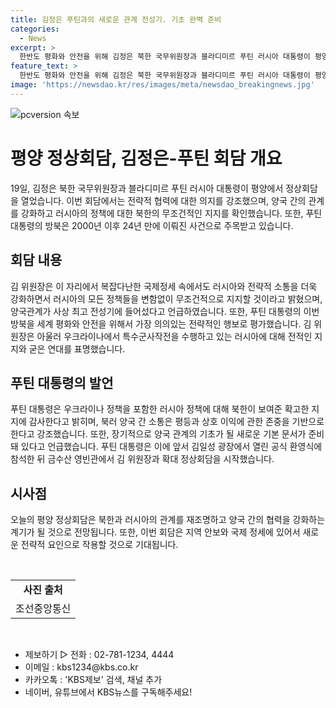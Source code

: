 ```yaml
---
title: 김정은 푸틴과의 새로운 관계 전성기. 기초 완벽 준비
categories:
  - News
excerpt: >
  한반도 평화와 안전을 위해 김정은 북한 국무위원장과 블라디미르 푸틴 러시아 대통령이 평양에서 전략적 협력을 강조하며 정상회담을 진행했습니다. 김 위원장은 러시아와의 전략적 소통을 강화하고 러시아 정책을 무조건적으로 지지할 것이라고 강조했고, 푸틴 대통령은 북한의 확고한 지지에 감사하다고 밝혔습니다. 러시아와 북한 간의 평등과 상호 이익에 기반한 소통이 강조되었으며, 파워풀한 이미지를 투사하는 푸틴 대통령의 방북은 24년 만의 일이었습니다. (단어 수: 88, 문자 수: 553)
feature_text: >
  한반도 평화와 안전을 위해 김정은 북한 국무위원장과 블라디미르 푸틴 러시아 대통령이 평양에서 전략적 협력을 강조하며 정상회담을 진행했습니다. 김 위원장은 러시아와의 전략적 소통을 강화하고 러시아 정책을 무조건적으로 지지할 것이라고 강조했고, 푸틴 대통령은 북한의 확고한 지지에 감사하다고 밝혔습니다. 러시아와 북한 간의 평등과 상호 이익에 기반한 소통이 강조되었으며, 파워풀한 이미지를 투사하는 푸틴 대통령의 방북은 24년 만의 일이었습니다. (단어 수: 88, 문자 수: 553)
image: 'https://newsdao.kr/res/images/meta/newsdao_breakingnews.jpg'
---
```


<p><img src="https://newsdao.kr/res/images/meta/newsdao_breakingnews.jpg" alt="pcversion 속보" /></p>

<h1>평양 정상회담, 김정은-푸틴 회담 개요</h1>

<p data-ke-size="size13">19일, 김정은 북한 국무위원장과 블라디미르 푸틴 러시아 대통령이 평양에서 정상회담을 열었습니다. 이번 회담에서는 전략적 협력에 대한 의지를 강조했으며, 양국 간의 관계를 강화하고 러시아의 정책에 대한 북한의 무조건적인 지지를 확인했습니다. 또한, 푸틴 대통령의 방북은 2000년 이후 24년 만에 이뤄진 사건으로 주목받고 있습니다.</p>

<h2 data-ke-size="size26">회담 내용</h2>

<p data-ke-size="size16">김 위원장은 이 자리에서 복잡다난한 국제정세 속에서도 러시아와 전략적 소통을 더욱 강화하면서 러시아의 모든 정책들을 변함없이 무조건적으로 지지할 것이라고 밝혔으며, 양국관계가 사상 최고 전성기에 들어섰다고 언급하였습니다. 또한, 푸틴 대통령의 이번 방북을 세계 평화와 안전을 위해서 가장 의의있는 전략적인 행보로 평가했습니다. 김 위원장은 아울러 우크라이나에서 특수군사작전을 수행하고 있는 러시아에 대해 전적인 지지와 굳은 연대를 표명했습니다.</p>

<h2 data-ke-size="size26">푸틴 대통령의 발언</h2>

<p data-ke-size="size16">푸틴 대통령은 우크라이나 정책을 포함한 러시아 정책에 대해 북한이 보여준 확고한 지지에 감사한다고 밝히며, 북러 양국 간 소통은 평등과 상호 이익에 관한 존중을 기반으로 한다고 강조했습니다. 또한, 장기적으로 양국 관계의 기초가 될 새로운 기본 문서가 준비돼 있다고 언급했습니다. 푸틴 대통령은 이에 앞서 김일성 광장에서 열린 공식 환영식에 참석한 뒤 금수산 영빈관에서 김 위원장과 확대 정상회담을 시작했습니다.</p>

<h2 data-ke-size="size26">시사점</h2>

<p data-ke-size="size16">오늘의 평양 정상회담은 북한과 러시아의 관계를 재조명하고 양국 간의 협력을 강화하는 계기가 될 것으로 전망됩니다. 또한, 이번 회담은 지역 안보와 국제 정세에 있어서 새로운 전략적 요인으로 작용할 것으로 기대됩니다.</p>

<p data-ke-size="size16">&nbsp;</p>

<table>
    <tbody>
        <tr>
            <td style="text-align: center; height: 17px;"><b>사진 출처</b></td>
        </tr>
        <tr>
            <td style="text-align: center; height: 17px;">조선중앙통신</td>
        </tr>
    </tbody>
</table>

<p data-ke-size="size16">&nbsp;</p>

<ul>
    <li>제보하기 ▷ 전화 : 02-781-1234, 4444</li>
    <li>이메일 : kbs1234@kbs.co.kr</li>
    <li>카카오톡 : 'KBS제보' 검색, 채널 추가</li>
    <li>네이버, 유튜브에서 KBS뉴스를 구독해주세요!</li>
</ul>

<p data-ke-size="size16">&nbsp;</p>

